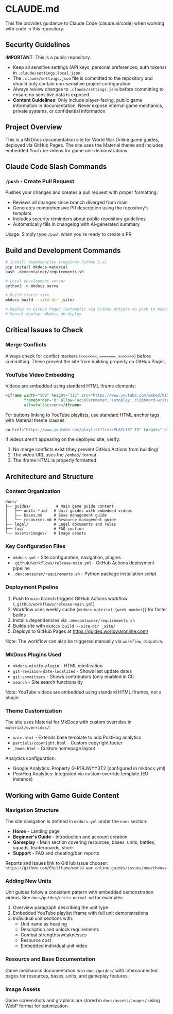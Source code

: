 # CLAUDE.md

This file provides guidance to Claude Code (claude.ai/code) when working with code in this repository.

## Security Guidelines

**IMPORTANT**: This is a public repository.
- Keep all sensitive settings (API keys, personal preferences, auth tokens) in `.claude/settings.local.json`
- The `.claude/settings.json` file is committed to the repository and should only contain non-sensitive project configuration
- Always review changes to `.claude/settings.json` before committing to ensure no sensitive data is exposed
- **Content Guidelines**: Only include player-facing, public game information in documentation. Never expose internal game mechanics, private systems, or confidential information

## Project Overview

This is a MkDocs documentation site for World War Online game guides, deployed via GitHub Pages. The site uses the Material theme and includes embedded YouTube videos for game unit demonstrations.

## Claude Code Slash Commands

### `/push` - Create Pull Request
Pushes your changes and creates a pull request with proper formatting:
- Reviews all changes since branch diverged from main
- Generates comprehensive PR description using the repository's template
- Includes security reminders about public repository guidelines
- Automatically fills in changelog with AI-generated summary

Usage: Simply type `/push` when you're ready to create a PR

## Build and Development Commands

```bash
# Install dependencies (requires Python 3.x)
pip install mkdocs-material
bash .devcontainer/requirements.sh

# Local development server
python3 -m mkdocs serve

# Build static site
mkdocs build --site-dir _site/

# Deploy to GitHub Pages (automatic via GitHub Actions on push to main)
# Manual deploy: mkdocs gh-deploy
```

## Critical Issues to Check

### Merge Conflicts
Always check for conflict markers (`<<<<<<<`, `=======`, `>>>>>>>`) before committing. These prevent the site from building properly on GitHub Pages.

### YouTube Video Embedding
Videos are embedded using standard HTML iframe elements:
```html
<iframe width="560" height="315" src="https://www.youtube.com/embed/VIDEO_ID"
        frameborder="0" allow="accelerometer; autoplay; clipboard-write; encrypted-media; gyroscope; picture-in-picture"
        allowfullscreen></iframe>
```

For buttons linking to YouTube playlists, use standard HTML anchor tags with Material theme classes:
```html
<a href="https://www.youtube.com/playlist?list=PLAYLIST_ID" target="_blank" class="md-button md-button--primary">View Full Playlist on YouTube</a>
```

If videos aren't appearing on the deployed site, verify:
1. No merge conflicts exist (they prevent GitHub Actions from building)
2. The video URL uses the `/embed/` format
3. The iframe HTML is properly formatted

## Architecture and Structure

### Content Organization
```
docs/
├── guides/           # Main game guide content
│   ├── units-*.md   # Unit guides with embedded videos
│   ├── bases.md     # Base management guide
│   └── resources.md # Resource management guide
├── legal/           # Legal documents and rules
├── faq/             # FAQ section
└── assets/images/   # Image assets
```

### Key Configuration Files
- `mkdocs.yml` - Site configuration, navigation, plugins
- `.github/workflows/release-main.yml` - GitHub Actions deployment pipeline
- `.devcontainer/requirements.sh` - Python package installation script

### Deployment Pipeline
1. Push to `main` branch triggers GitHub Actions workflow (`.github/workflows/release-main.yml`)
2. Workflow uses weekly cache (`mkdocs-material-{week_number}`) for faster builds
3. Installs dependencies via `.devcontainer/requirements.sh`
4. Builds site with `mkdocs build --site-dir _site/`
5. Deploys to GitHub Pages at https://guides.worldwaronline.com/

Note: The workflow can also be triggered manually via `workflow_dispatch`.

### MkDocs Plugins Used
- `mkdocs-minify-plugin` - HTML minification
- `git-revision-date-localized` - Shows last update dates
- `git-committers` - Shows contributors (only enabled in CI)
- `search` - Site search functionality

Note: YouTube videos are embedded using standard HTML iframes, not a plugin.

### Theme Customization
The site uses Material for MkDocs with custom overrides in `material/overrides/`:
- `main.html` - Extends base template to add PostHog analytics
- `partials/copyright.html` - Custom copyright footer
- `_home.html` - Custom homepage layout

Analytics configuration:
- Google Analytics: Property G-P1RJWYY3T2 (configured in mkdocs.yml)
- PostHog Analytics: Integrated via custom override template (EU instance)

## Working with Game Guide Content

### Navigation Structure
The site navigation is defined in `mkdocs.yml` under the `nav:` section:
- **Home** - Landing page
- **Beginner's Guide** - Introduction and account creation
- **Gameplay** - Main section covering resources, bases, units, battles, squads, leaderboards, store
- **Support** - FAQ and cheating/ban reports

Reports and issues link to GitHub issue chooser: `https://github.com/Chilltime/world-war-online-guides/issues/new/choose`

### Adding New Units
Unit guides follow a consistent pattern with embedded demonstration videos. See `docs/guides/units-normal.md` for examples:
1. Overview paragraph describing the unit type
2. Embedded YouTube playlist iframe with full unit demonstrations
3. Individual unit sections with:
   - Unit name as heading
   - Description and unlock requirements
   - Combat strengths/weaknesses
   - Resource cost
   - Embedded individual unit video

### Resource and Base Documentation
Game mechanics documentation is in `docs/guides/` with interconnected pages for resources, bases, units, and gameplay features.

### Image Assets
Game screenshots and graphics are stored in `docs/assets/images/` using WebP format for optimization.